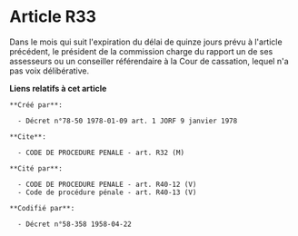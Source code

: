 # Article R33

Dans le mois qui suit l'expiration du délai de quinze jours prévu à l'article précédent, le président de la commission charge
du rapport un de ses assesseurs ou un conseiller référendaire à la Cour de cassation, lequel n'a pas voix délibérative.

**Liens relatifs à cet article**

	**Créé par**:

	  - Décret n°78-50 1978-01-09 art. 1 JORF 9 janvier 1978

	**Cite**:

	  - CODE DE PROCEDURE PENALE - art. R32 (M)

	**Cité par**:

	  - CODE DE PROCEDURE PENALE - art. R40-12 (V)
	  - Code de procédure pénale - art. R40-13 (V)

	**Codifié par**:

	  - Décret n°58-358 1958-04-22
